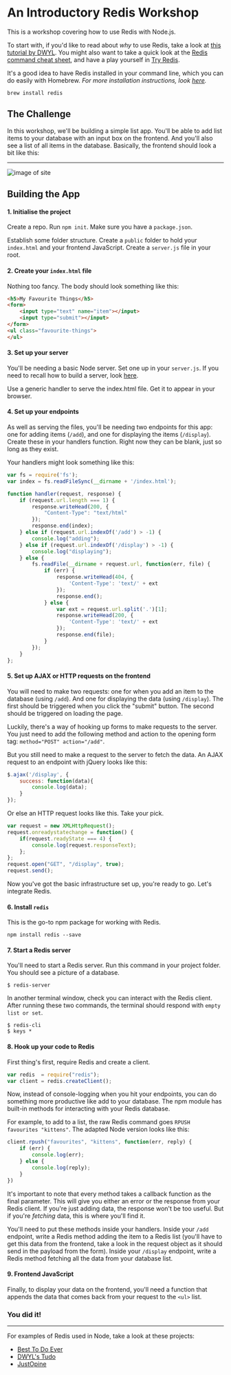 # An Introductory Redis Workshop

This is a workshop covering how to use Redis with Node.js.

To start with, if you'd like to read about *why* to use Redis, take a look at [this tutorial by DWYL](https://github.com/dwyl/learn-redis). You might also want to take a quick look at the [Redis command cheat sheet](https://github.com/FAC6/book/blob/master/patterns/week4/redisCheatsheet.md), and have a play yourself in [Try Redis](http://try.redis.io/).

It's a good idea to have Redis installed in your command line, which you can do easily with Homebrew. *For more installation instructions, look [here](http://redis.io/topics/quickstart).*

`brew install redis`

## The Challenge

In this workshop, we'll be building a simple list app. You'll be able to add list items to your database with an input box on the frontend. And you'll also see a list of all items in the database. Basically, the frontend should look a bit like this:

<hr>

![image of site](https://cloud.githubusercontent.com/assets/10683087/10299410/af74aafc-6be1-11e5-87d9-eff33e30cc34.png)

## Building the App

#### 1. Initialise the project

Create a repo. Run `npm init`. Make sure you have a `package.json`.

Establish some folder structure. Create a `public` folder to hold your `index.html` and your frontend JavaScript. Create a `server.js` file in your root.

#### 2. Create your `index.html` file

Nothing too fancy. The body should look something like this:

```html
<h5>My Favourite Things</h5>
<form>
    <input type="text" name="item"></input>
    <input type="submit"></input>
</form>
<ul class="favourite-things">
</ul>
```

#### 3. Set up your server

You'll be needing a basic Node server. Set one up in your `server.js`. If you need to recall how to build a server, look [here](https://github.com/nikhilaravi/learn-node).

Use a generic handler to serve the index.html file. Get it to appear in your browser.

#### 4. Set up your endpoints

As well as serving the files, you'll be needing two endpoints for this app: one for adding items (`/add`), and one for displaying the items (`/display`). Create these in your handlers function. Right now they can be blank, just so long as they exist.

Your handlers might look something like this:

```js
var fs = require('fs');
var index = fs.readFileSync(__dirname + '/index.html');

function handler(request, response) {
    if (request.url.length === 1) {
        response.writeHead(200, {
            "Content-Type": "text/html"
        });
        response.end(index);
    } else if (request.url.indexOf('/add') > -1) {
        console.log("adding");
    } else if (request.url.indexOf('/display') > -1) {
        console.log("displaying");
    } else {
        fs.readFile(__dirname + request.url, function(err, file) {
            if (err) {
                response.writeHead(404, {
                    'Content-Type': 'text/' + ext
                });
                response.end();
            } else {
                var ext = request.url.split('.')[1];
                response.writeHead(200, {
                    'Content-Type': 'text/' + ext
                });
                response.end(file);
            }
        });
    }
};
```

#### 5. Set up AJAX or HTTP requests on the frontend

You will need to make two requests: one for when you add an item to the database (using `/add`). And one for displaying the data (using `/display`). The first should be triggered when you click the "submit" button. The second should be triggered on loading the page.

Luckily, there's a way of hooking up forms to make requests to the server. You just need to add the following method and action to the opening form tag: `method="POST" action="/add"`.

But you still need to make a request to the server to fetch the data. An AJAX request to an endpoint with jQuery looks like this:

```js
$.ajax('/display', {
    success: function(data){
        console.log(data);
    }
});
```

Or else an HTTP request looks like this. Take your pick.

```js
var request = new XMLHttpRequest();
request.onreadystatechange = function() {
    if(request.readyState === 4) {
        console.log(request.responseText);
    };
};
request.open("GET", "/display", true);
request.send();
```

Now you've got the basic infrastructure set up, you're ready to go. Let's integrate Redis.

#### 6. Install `redis`

This is the go-to npm package for working with Redis.

`npm install redis --save`

#### 7. Start a Redis server

You'll need to start a Redis server. Run this command in your project folder. You should see a picture of a database.

``` $ redis-server ```

In another terminal window, check you can interact with the Redis client. After running these two commands, the terminal should respond with `empty list or set`.

```
$ redis-cli
$ keys *
```

#### 8. Hook up your code to Redis

First thing's first, require Redis and create a client.

```js
var redis  = require("redis");
var client = redis.createClient();
```

Now, instead of console-logging when you hit your endpoints, you can do something more productive like add to your database. The npm module has built-in methods for interacting with your Redis database.

For example, to add to a list, the raw Redis command goes `RPUSH favourites "kittens"`. The adapted Node version looks like this:

```js
client.rpush("favourites", "kittens", function(err, reply) {
    if (err) {
        console.log(err);
    } else {
        console.log(reply);
    }
})
```

It's important to note that every method takes a callback function as the final parameter. This will give you either an error or the response from your Redis client. If you're just adding data, the response won't be too useful. But if you're *fetching* data, this is where you'll find it.

You'll need to put these methods inside your handlers. Inside your `/add` endpoint, write a Redis method adding the item to a Redis list (you'll have to get this data from the frontend, take a look in the request object as it should send in the payload from the form). Inside your `/display` endpoint, write a Redis method fetching all the data from your database list.

#### 9. Frontend JavaScript

Finally, to display your data on the frontend, you'll need a function that appends the data that comes back from your request to the `<ul>` list.

### You did it!

<hr>

For examples of Redis used in Node, take a look at these projects:
* [Best To Do Ever](https://github.com/msmichellegar/best-todo-ever)
* [DWYL's Tudo](https://github.com/dwyl/tudo)
* [JustOpine](https://github.com/justopine/justopine)
